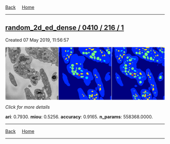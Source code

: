 
[Back](..)&nbsp;&nbsp;&nbsp;&nbsp;&nbsp;[Home](https://leapmanlab.github.io/snapshots)

---

<div class="summary"><a href="1"><h2>random_2d_ed_dense / 0410 / 216 / 1</h2></a><p>Created 07 May 2019, 11:56:57
</p><a href="1"><img src="1/media/summary.png" align="center"></a><p>
<i>Click for more details</i>
</p></div>

**ari**: 0.7930. **miou**: 0.5256. **accuracy**: 0.9165. **n_params**: 558368.0000. 

---

[Back](..)&nbsp;&nbsp;&nbsp;&nbsp;&nbsp;[Home](https://leapmanlab.github.io/snapshots)

---